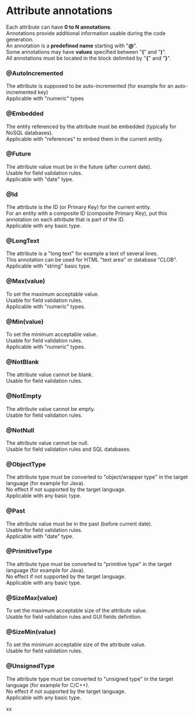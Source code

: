 # Attribute annotations

Each attribute can have **0 to N annotations**.   
Annotations provide additional information usable during the code generation.   
An annotation is a **predefined name** starting with "**@**".   
Some annotations may have **values** specified between "**\(**" and "**\)**".   
All annotations must be located in the block delimited by "**{**" and "**}**".

### @AutoIncremented

The attribute is supposed to be auto-incremented \(for example for an auto-incremented key\)  
Applicable with "numeric" types

### @Embedded

The entity referenced by the attribute must be embedded \(typically for NoSQL databases\).  
Applicable with "references" to embed them in the current entity.

### @Future

The attribute value must be in the future \(after current date\).  
Usable for field validation rules.  
Applicable with "date" type.

### @Id

The attribute is the ID \(or Primary Key\) for the current entity.  
For an entity with a composite ID \(composite Primary Key\), put this annotation on each attribute that is part of the ID.  
Applicable with any basic type.

### @LongText

The attribute is a "long text" for example a text of several lines.   
This annotation can be used for HTML "text area" or database "CLOB".  
Applicable with "string" basic type.

### @Max\(value\)

To set the maximum acceptable value.  
Usable for field validation rules.  
Applicable with "numeric" types.

### @Min\(value\)

To set the minimum acceptable value.  
Usable for field validation rules.  
Applicable with "numeric" types.

### @NotBlank

The attribute value cannot be blank.  
Usable for field validation rules.

### @NotEmpty

The attribute value cannot be empty.  
Usable for field validation rules.

### @NotNull

The attribute value cannot be null.  
Usable for field validation rules and SQL databases.

### @ObjectType

The attribute type must be converted to "object/wrapper type" in the target language \(for example for Java\).  
No effect if not supported by the target language.  
Applicable with any basic type.

### @Past

The attribute value must be in the past \(before current date\).  
Usable for field validation rules.  
Applicable with "date" type.

### @PrimitiveType

The attribute type must be converted to "primitive type" in the target language \(for example for Java\).  
No effect if not supported by the target language.  
Applicable with any basic type.

### @SizeMax\(value\)

To set the maximum acceptable size of the attribute value.  
Usable for field validation rules and GUI fields definition.

### @SizeMin\(value\)

To set the minimum acceptable size of the attribute value.  
Usable for field validation rules.

### @UnsignedType

The attribute type must be converted to "unsigned type" in the target language \(for example for C/C++\).  
No effect if not supported by the target language.  
Applicable with any basic type.

xx













